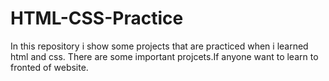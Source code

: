 # HTML-CSS-Practice

In this repository i show some projects that are practiced when i learned html and css. There are some important projcets.If anyone want to learn to fronted of website.
